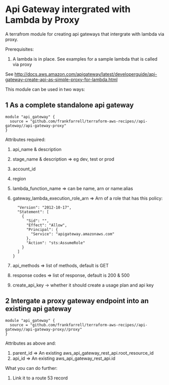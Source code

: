 # Api Gateway intergrated with Lambda by Proxy

A terrafrom module for creating api gateways that intergrate with lambda via proxy. 

Prerequisites: 
1. A lambda is in place. See examples for a sample lambda that is called via proxy 

See http://docs.aws.amazon.com/apigateway/latest/developerguide/api-gateway-create-api-as-simple-proxy-for-lambda.html

This module can be used in two ways: 

## 1 As a complete standalone api gateway

```
module "api_gateway" {
  source = "github.com/frankfarrell/terraform-aws-recipes//api-gateway//api-gateway-proxy"
}
```

Attributes required: 
1. api_name & description
3. stage_name & description => eg dev, test or prod
1. account_id
2. region 
3. lambda_function_name => can be name, arn or name:alias
4. gateway_lambda_execution_role_arn => Arn of a role that has this policy: 
    
    ```{
      "Version": "2012-10-17",
      "Statement": [
        {
          "Sid": "",
          "Effect": "Allow",
          "Principal": {
            "Service": "apigateway.amazonaws.com"
          },
          "Action": "sts:AssumeRole"
        }
      ]
    }
5. api_methods => list of methods, default is GET
6. response codes => list of response, default is 200 & 500
7. create_api_key -> whether it should create a usage plan and api key

## 2 Intergate a proxy gateway endpoint into an existing api gateway

```
module "api_gateway" {
  source = "github.com/frankfarrell/terraform-aws-recipes//api-gateway//api-gateway-proxy//proxy"
}
```

Attributes as above and: 
1. parent_id    => An existing aws_api_gateway_rest_api.root_resource_id
2. api_id       => An existing aws_api_gateway_rest_api.id

What you can do further: 
1. Link it to a route 53 record
